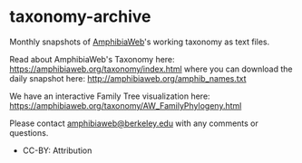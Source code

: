 # taxonomy-archive
Monthly snapshots of [AmphibiaWeb](https://amphibiaweb.org)'s working taxonomy as text files.

Read about AmphibiaWeb's Taxonomy here: https://amphibiaweb.org/taxonomy/index.html where you can download the daily snapshot here: http://amphibiaweb.org/amphib_names.txt

We have an interactive Family Tree visualization here:
https://amphibiaweb.org/taxonomy/AW_FamilyPhylogeny.html

Please contact amphibiaweb@berkeley.edu with any comments or questions.

 - CC-BY: Attribution
